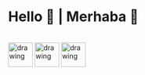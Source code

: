 # Hello 👋 | Merhaba 👋

\
[<img src="https://upload.wikimedia.org/wikipedia/commons/e/e7/Instagram_logo_2016.svg" alt="drawing" width="50"/>](https://www.instagram.com/tunc.ayy "Instagram Hesabım | My Instagram Account") [<img src="https://upload.wikimedia.org/wikipedia/tr/f/f2/Twitter-bird-light-bgs.png" alt="drawing" width="50"/>](https://twitter.com/tuncaykptn "Twitter Hesabım | My Twitter Account") [<img src="https://upload.wikimedia.org/wikipedia/commons/c/c1/Steam_Logo.png" alt="drawing" width="50"/>](https://steamcommunity.com/id/tuncayka/ "Steam Hesabım | My Steam Account")






<!--
**tuncaykaptan/tuncaykaptan** is a ✨ _special_ ✨ repository because its `README.md` (this file) appears on your GitHub profile.

Here are some ideas to get you started:

- 🔭 I’m currently working on ...
- 🌱 I’m currently learning ...
- 👯 I’m looking to collaborate on ...
- 🤔 I’m looking for help with ...
- 💬 Ask me about ...
- 📫 How to reach me: ...
- 😄 Pronouns: ...
- ⚡ Fun fact: ...
-->
